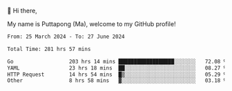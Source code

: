 👋 Hi there,

My name is Puttapong (Ma), welcome to my GitHub profile!

<!--START_SECTION:waka-->

```txt
From: 25 March 2024 - To: 27 June 2024

Total Time: 281 hrs 57 mins

Go                  203 hrs 14 mins ██████████████████░░░░░░░   72.08 %
YAML                23 hrs 18 mins  ██░░░░░░░░░░░░░░░░░░░░░░░   08.27 %
HTTP Request        14 hrs 54 mins  █▒░░░░░░░░░░░░░░░░░░░░░░░   05.29 %
Other               8 hrs 58 mins   ▓░░░░░░░░░░░░░░░░░░░░░░░░   03.18 %
```

<!--END_SECTION:waka-->
